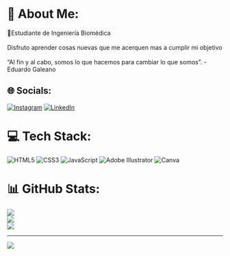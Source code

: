 # 💫 About Me:
🌱Estudiante de Ingeniería Biomédica<br><br>Disfruto aprender cosas nuevas que me acerquen mas a cumplir mi objetivo<br><br>“Al fin y al cabo, somos lo que hacemos para cambiar lo que somos”. - Eduardo Galeano<br> 


## 🌐 Socials:
[![Instagram](https://img.shields.io/badge/Instagram-%23E4405F.svg?logo=Instagram&logoColor=white)](https://instagram.com/_sarai5) [![LinkedIn](https://img.shields.io/badge/LinkedIn-%230077B5.svg?logo=linkedin&logoColor=white)](https://linkedin.com/in/www.linkedin.com/in/fatima-corona-046806321) 

# 💻 Tech Stack:
![HTML5](https://img.shields.io/badge/html5-%23E34F26.svg?style=for-the-badge&logo=html5&logoColor=white) ![CSS3](https://img.shields.io/badge/css3-%231572B6.svg?style=for-the-badge&logo=css3&logoColor=white) ![JavaScript](https://img.shields.io/badge/javascript-%23323330.svg?style=for-the-badge&logo=javascript&logoColor=%23F7DF1E) ![Adobe Illustrator](https://img.shields.io/badge/adobe%20illustrator-%23FF9A00.svg?style=for-the-badge&logo=adobe%20illustrator&logoColor=white) ![Canva](https://img.shields.io/badge/Canva-%2300C4CC.svg?style=for-the-badge&logo=Canva&logoColor=white)
# 📊 GitHub Stats:
![](https://github-readme-stats.vercel.app/api?username=Fatima0555&theme=swift&hide_border=false&include_all_commits=true&count_private=true)<br/>
![](https://github-readme-streak-stats.herokuapp.com/?user=Fatima0555&theme=swift&hide_border=false)<br/>
![](https://github-readme-stats.vercel.app/api/top-langs/?username=Fatima0555&theme=swift&hide_border=false&include_all_commits=true&count_private=true&layout=compact)

---
[![](https://visitcount.itsvg.in/api?id=Fatima0555&icon=0&color=0)](https://visitcount.itsvg.in)

<!-- Proudly created with GPRM ( https://gprm.itsvg.in ) -->
